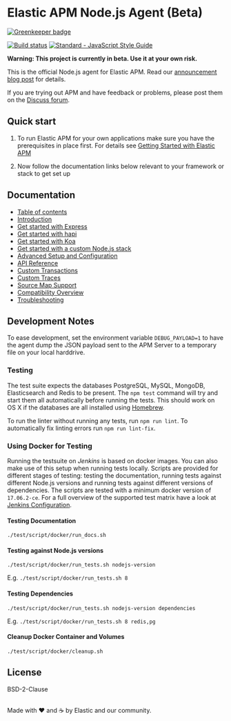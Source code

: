 # Elastic APM Node.js Agent (Beta)

[![Greenkeeper badge](https://badges.greenkeeper.io/elastic/apm-agent-nodejs.svg)](https://greenkeeper.io/)

[![Build status](https://travis-ci.org/elastic/apm-agent-nodejs.svg?branch=master)](https://travis-ci.org/elastic/apm-agent-nodejs)
[![Standard - JavaScript Style Guide](https://img.shields.io/badge/code%20style-standard-brightgreen.svg?style=flat)](https://github.com/standard/standard)

**Warning: This project is currently in beta. Use it at your own
risk.**

This is the official Node.js agent for Elastic APM. Read our
[announcement blog
post](https://www.elastic.co/blog/starting-down-the-path-for-elastic-apm)
for details.

If you are trying out APM and have feedback or problems, please post
them on the [Discuss forum](https://discuss.elastic.co/c/apm).

## Quick start

1. To run Elastic APM for your own applications make sure you have the
   prerequisites in place first. For details see [Getting Started with
   Elastic APM](https://www.elastic.co/guide/en/apm/get-started)

1. Now follow the documentation links below relevant to your framework
   or stack to get set up

## Documentation

- [Table of contents](https://www.elastic.co/guide/en/apm/agent/nodejs)
- [Introduction](https://www.elastic.co/guide/en/apm/agent/nodejs/current/intro.html)
- [Get started with Express](https://www.elastic.co/guide/en/apm/agent/nodejs/current/express.html)
- [Get started with hapi](https://www.elastic.co/guide/en/apm/agent/nodejs/current/hapi.html)
- [Get started with Koa](https://www.elastic.co/guide/en/apm/agent/nodejs/current/koa.html)
- [Get started with a custom Node.js stack](https://www.elastic.co/guide/en/apm/agent/nodejs/current/custom-stack.html)
- [Advanced Setup and Configuration](https://www.elastic.co/guide/en/apm/agent/nodejs/current/advanced-setup.html)
- [API Reference](https://www.elastic.co/guide/en/apm/agent/nodejs/current/api.html)
- [Custom Transactions](https://www.elastic.co/guide/en/apm/agent/nodejs/current/custom-transactions.html)
- [Custom Traces](https://www.elastic.co/guide/en/apm/agent/nodejs/current/custom-traces.html)
- [Source Map Support](https://www.elastic.co/guide/en/apm/agent/nodejs/current/source-maps.html)
- [Compatibility Overview](https://www.elastic.co/guide/en/apm/agent/nodejs/current/compatibility.html)
- [Troubleshooting](https://www.elastic.co/guide/en/apm/agent/nodejs/current/troubleshooting.html)

## Development Notes

To ease development, set the environment variable `DEBUG_PAYLOAD=1` to
have the agent dump the JSON payload sent to the APM Server to a
temporary file on your local harddrive.

### Testing

The test suite expects the databases PostgreSQL, MySQL, MongoDB,
Elasticsearch and Redis to be present. The `npm test` command will try
and start them all automatically before running the tests. This should
work on OS X if the databases are all installed using
[Homebrew](http://brew.sh).

To run the linter without running any tests, run `npm run lint`. To
automatically fix linting errors run `npm run lint-fix`.

### Using Docker for Testing

Running the testsuite on _Jenkins_ is based on docker images.
You can also make use of this setup when running tests locally.
Scripts are provided for different stages of testing: testing the 
documentation, running tests against different Node.js versions and 
running tests against different versions of dependencies.
The scripts are tested with a minimum docker version of `17.06.2-ce`.
For a full overview of the supported test matrix have a look at 
[Jenkins Configuration](./Jenkinsfile).

#### Testing Documentation

```
./test/script/docker/run_docs.sh
```

#### Testing against Node.js versions

```
./test/script/docker/run_tests.sh nodejs-version
```

E.g. `./test/script/docker/run_tests.sh 8`

#### Testing Dependencies

```
./test/script/docker/run_tests.sh nodejs-version dependencies
```

E.g. `./test/script/docker/run_tests.sh 8 redis,pg`

#### Cleanup Docker Container and Volumes 

```
./test/script/docker/cleanup.sh
```

## License

BSD-2-Clause

<br>Made with ♥️ and ☕️ by Elastic and our community.
